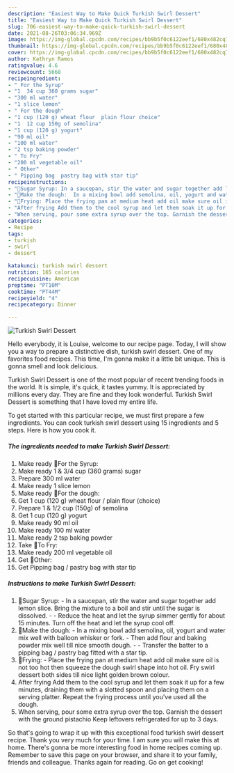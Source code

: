 ```yaml
---
description: "Easiest Way to Make Quick Turkish Swirl Dessert"
title: "Easiest Way to Make Quick Turkish Swirl Dessert"
slug: 706-easiest-way-to-make-quick-turkish-swirl-dessert
date: 2021-08-26T03:06:34.969Z
image: https://img-global.cpcdn.com/recipes/bb9b5f0c6122eef1/680x482cq70/turkish-swirl-dessert-recipe-main-photo.jpg
thumbnail: https://img-global.cpcdn.com/recipes/bb9b5f0c6122eef1/680x482cq70/turkish-swirl-dessert-recipe-main-photo.jpg
cover: https://img-global.cpcdn.com/recipes/bb9b5f0c6122eef1/680x482cq70/turkish-swirl-dessert-recipe-main-photo.jpg
author: Kathryn Ramos
ratingvalue: 4.6
reviewcount: 5668
recipeingredient:
- " For the Syrup"
- "1  34 cup 360 grams sugar"
- "300 ml water"
- "1 slice lemon"
- " For the dough"
- "1 cup (120 g) wheat flour  plain flour choice"
- "1  12 cup 150g of semolina"
- "1 cup (120 g) yogurt"
- "90 ml oil"
- "100 ml water"
- "2 tsp baking powder"
- " To Fry"
- "200 ml vegetable oil"
- " Other"
- " Pipping bag  pastry bag with star tip"
recipeinstructions:
- "🌻Sugar Syrup: In a saucepan, stir the water and sugar together add lemon slice. Bring the mixture to a boil and stir until the sugar is dissolved.  Reduce the heat and let the syrup simmer gently for about 15 minutes. Turn off the heat and let the syrup cool off."
- "🌸Make the dough:  In a mixing bowl add semolina, oil, yogurt and water mix well with balloon whisker or fork. Then add flour and baking powder mix well till nice smooth dough.   Transfer the batter to a pipping bag / pastry bag fitted with a star tip."
- "🌻Frying: Place the frying pan at medium heat add oil make sure oil is not too hot then squeeze the dough swirl shape into hot oil. Fry swirl dessert both sides till nice light golden brown colour."
- "After frying Add them to the cool syrup and let them soak it up for a few minutes, draining them with a slotted spoon and placing them on a serving platter. Repeat the frying process until you&#39;ve used all the dough."
- "When serving, pour some extra syrup over the top. Garnish the dessert with the ground pistachio Keep leftovers refrigerated for up to 3 days."
categories:
- Recipe
tags:
- turkish
- swirl
- dessert

katakunci: turkish swirl dessert 
nutrition: 165 calories
recipecuisine: American
preptime: "PT10M"
cooktime: "PT44M"
recipeyield: "4"
recipecategory: Dinner

---
```



![Turkish Swirl Dessert](https://img-global.cpcdn.com/recipes/bb9b5f0c6122eef1/680x482cq70/turkish-swirl-dessert-recipe-main-photo.jpg)

Hello everybody, it is Louise, welcome to our recipe page. Today, I will show you a way to prepare a distinctive dish, turkish swirl dessert. One of my favorites food recipes. This time, I'm gonna make it a little bit unique. This is gonna smell and look delicious.

Turkish Swirl Dessert is one of the most popular of recent trending foods in the world. It is simple, it's quick, it tastes yummy. It is appreciated by millions every day. They are fine and they look wonderful. Turkish Swirl Dessert is something that I have loved my entire life.




To get started with this particular recipe, we must first prepare a few ingredients. You can cook turkish swirl dessert using 15 ingredients and 5 steps. Here is how you cook it.

<!--inarticleads1-->

##### The ingredients needed to make Turkish Swirl Dessert:

1. Make ready  🌻For the Syrup:
1. Make ready 1 &amp; 3/4 cup (360 grams) sugar
1. Prepare 300 ml water
1. Make ready 1 slice lemon
1. Make ready  🌻For the dough:
1. Get 1 cup (120 g) wheat flour / plain flour (choice)
1. Prepare 1 &amp; 1/2 cup (150g) of semolina
1. Get 1 cup (120 g) yogurt
1. Make ready 90 ml oil
1. Make ready 100 ml water
1. Make ready 2 tsp baking powder
1. Take  🌻To Fry:
1. Make ready 200 ml vegetable oil
1. Get  🌻Other:
1. Get  Pipping bag / pastry bag with star tip




<!--inarticleads2-->

##### Instructions to make Turkish Swirl Dessert:

1. 🌻Sugar Syrup: - In a saucepan, stir the water and sugar together add lemon slice. Bring the mixture to a boil and stir until the sugar is dissolved. -  - Reduce the heat and let the syrup simmer gently for about 15 minutes. Turn off the heat and let the syrup cool off.
1. 🌸Make the dough:  - In a mixing bowl add semolina, oil, yogurt and water mix well with balloon whisker or fork. - Then add flour and baking powder mix well till nice smooth dough.  -  - Transfer the batter to a pipping bag / pastry bag fitted with a star tip.
1. 🌻Frying: - Place the frying pan at medium heat add oil make sure oil is not too hot then squeeze the dough swirl shape into hot oil. Fry swirl dessert both sides till nice light golden brown colour.
1. After frying Add them to the cool syrup and let them soak it up for a few minutes, draining them with a slotted spoon and placing them on a serving platter. Repeat the frying process until you&#39;ve used all the dough.
1. When serving, pour some extra syrup over the top. Garnish the dessert with the ground pistachio Keep leftovers refrigerated for up to 3 days.




So that's going to wrap it up with this exceptional food turkish swirl dessert recipe. Thank you very much for your time. I am sure you will make this at home. There's gonna be more interesting food in home recipes coming up. Remember to save this page on your browser, and share it to your family, friends and colleague. Thanks again for reading. Go on get cooking!
